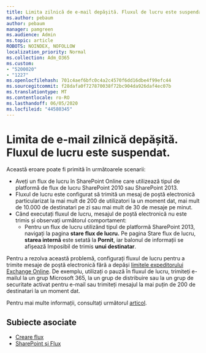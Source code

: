 ```yaml
---
title: Limita zilnică de e-mail depășită. Fluxul de lucru este suspendat.
ms.author: pebaum
author: pebaum
manager: pamgreen
ms.audience: Admin
ms.topic: article
ROBOTS: NOINDEX, NOFOLLOW
localization_priority: Normal
ms.collection: Adm_O365
ms.custom:
- "5200020"
- "1227"
ms.openlocfilehash: 701c4aef6bfc0c4a2c4570f6dd16dbe4f99efc44
ms.sourcegitcommit: f28dafa0f727870038f72bc904da926daf4ec07b
ms.translationtype: MT
ms.contentlocale: ro-RO
ms.lasthandoff: 06/05/2020
ms.locfileid: "44580345"
---
```

# <a name="daily-email-limit-exceeded-workflow-is-suspended"></a>Limita de e-mail zilnică depășită. Fluxul de lucru este suspendat.

Această eroare poate fi primită în următoarele scenarii:

- Aveți un flux de lucru în SharePoint Online care utilizează tipul de platformă de flux de lucru SharePoint 2010 sau SharePoint 2013.
- Fluxul de lucru este configurat să trimită un mesaj de poștă electronică particularizat la mai mult de 200 de utilizatori la un moment dat, mai mult de 10.000 de destinatari pe zi sau mai mult de 30 de mesaje pe minut.
- Când executați fluxul de lucru, mesajul de poștă electronică nu este trimis și observați următorul comportament:
    - Pentru un flux de lucru utilizând tipul de platformă SharePoint 2013, navigați la pagina **stare flux de lucru.** Pe pagina Stare flux de lucru, **starea internă** este setată la **Pornit**, iar balonul de informații se afișează Imposibil de trimis **unui destinatar**.

Pentru a rezolva această problemă, configurați fluxul de lucru pentru a trimite mesaje de poștă electronică fără a depăși [limitele expeditorului Exchange Online](https://docs.microsoft.com/office365/servicedescriptions/exchange-online-service-description/exchange-online-limits#recipientlimits). De exemplu, utilizați o pauză în fluxul de lucru, trimiteți e-mailul la un grup Microsoft 365, la un grup de distribuire sau la un grup de securitate activat pentru e-mail sau trimiteți mesajul la mai puțin de 200 de destinatari la un moment dat.


Pentru mai multe informații, consultați următorul [articol](https://support.microsoft.com/help/3150442/daily-email-limit-has-exceeded-and-your-workflow-has-been-suspended-or).

## <a name="related-topics"></a>Subiecte asociate
- [Creare flux](https://support.office.com/article/Create-a-flow-for-a-list-or-library-in-SharePoint-Online-or-OneDrive-for-Business-a9c3e03b-0654-46af-a254-20252e580d01) 
- [SharePoint și Flux](https://flow.microsoft.com/blog/sharepoint-and-flow/) 